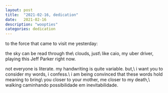 ```yaml
---
layout: post
title:  "2021-02-16, dedication"
date:   2021-02-16
description: "woopties"
categories: dedication
---
```

to the force that came to visit me yesterday:

the sky can be read through the\\
  clouds, just\\
like caio, my uber driver, playing this Jeff Parker right now.
  
not everyone is literate. my handwriting is quite variable. but,\\
i want you to consider my words, i confess.\\
i am being convinced that these words hold meaning to bring\\
you closer to your mother, me closer to my death,\\
walking caminhando possibilidade em inevitabilidade.

